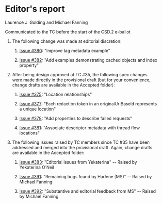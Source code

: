 # Editor's report

Laurence J. Golding and Michael Fanning

Communicated to the TC before the start of the CSD.2 e-ballot

1. The following change was made at editorial discretion:

    1. [Issue #380](https://github.com/oasis-tcs/sarif-spec/issues/380): "Improve tag metadata example"

    1. [Issue #382](https://github.com/oasis-tcs/sarif-spec/issues/382): "Add examples demonstrating cached objects and index property"

1. After being design approved at TC #35, the following spec changes were made directly in the provisional draft (but for your convenience, change drafts are available in the Accepted folder):

    1. [Issue #375](https://github.com/oasis-tcs/sarif-spec/issues/375): "Location relationships"

    1. [Issue #377](https://github.com/oasis-tcs/sarif-spec/issues/377): "Each redaction token in an originalUriBaseId represents a unique location"

    1. [Issue #378](https://github.com/oasis-tcs/sarif-spec/issues/378): "Add properties to describe failed requests"

    1. [Issue #381](https://github.com/oasis-tcs/sarif-spec/issues/381): "Associate descriptor metadata with thread flow locations"

1. The following issues raised by TC members since TC #35 have been addressed and merged into the provisional draft. Again, change drafts are available in the Accepted folder:

    1. [Issue #383](https://github.com/oasis-tcs/sarif-spec/issues/383): "Editorial issues from Yekaterina" -- Raised by Yekaterina O'Neil

    1. [Issue #391](https://github.com/oasis-tcs/sarif-spec/issues/391): "Remaining bugs found by Harlene (MS)" -- Raised by Michael Fanning

    1. [Issue #392](https://github.com/oasis-tcs/sarif-spec/issues/392): "Substantive and editorial feedback from MS" -- Raised by Michael Fanning
